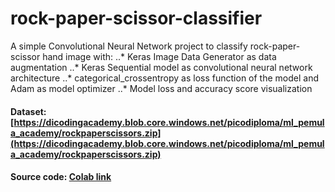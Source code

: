 # rock-paper-scissor-classifier
A simple Convolutional Neural Network project to classify rock-paper-scissor hand image with:
..* Keras Image Data Generator as data augmentation
..* Keras Sequential model as convolutional neural network architecture
..* categorical_crossentropy as loss function of the model and Adam as model optimizer
..* Model loss and accuracy score visualization

#### Dataset: [https://dicodingacademy.blob.core.windows.net/picodiploma/ml_pemula_academy/rockpaperscissors.zip](https://dicodingacademy.blob.core.windows.net/picodiploma/ml_pemula_academy/rockpaperscissors.zip)
#### Source code: [Colab link](https://colab.research.google.com/drive/1i5jDINkYfpdxy69OChwNPBIH42ZSq9r-?usp=sharing)
